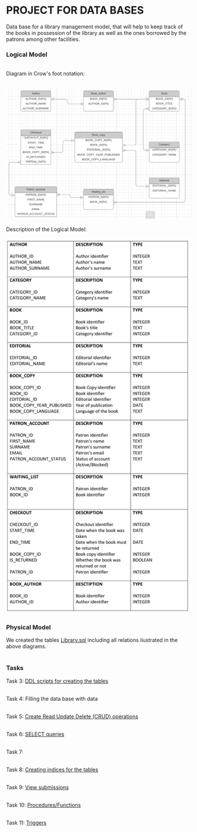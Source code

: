 # PROJECT FOR DATA BASES


Data base for a library management model, that will help to keep track of the books in possession of the library as well as the ones borrowed  by  the patrons among other facilities.
### Logical Model
<br>
Diagram in Crow's foot notation:
<br>
<br>

[![logical_model](https://github.com/0sant1ago/DATA_BASES/blob/main/Logical_model%20(1).png)](https://github.com/0sant1ago/DATA_BASES/blob/main/Logical_model%20(1).png)
<br>
<br>
Description of the Logical Model:
<br>
<br>
[![description_log_model](https://github.com/0sant1ago/DATA_BASES/blob/main/Description_Logical_Model.jpg)](https://github.com/0sant1ago/DATA_BASES/blob/main/Description_Logical_Model.jpg)
### Physical Model
We created the tables [Library.sql](https://github.com/0sant1ago/DATA_BASES/blob/main/Library_database.sql) including all relations ilustrated in the above diagrams.
<br>
<br>
### Tasks
Task 3: [DDL scripts for creating the tables](https://github.com/0sant1ago/DATA_BASES/blob/main/create_ddl.sql)
<br>
<br>

Task 4: Filling the data base with data
<br>
<br>

Task 5: [Create Read Update Delete (CRUD) operations](https://github.com/0sant1ago/DATA_BASES/blob/main/crud.sql)
<br>
<br>

Task 6: [SELECT queries](https://github.com/0sant1ago/DATA_BASES/blob/main/select_queries.sql)
<br>
<br>

Task 7: 
<br>
<br>

Task 8: [Creating indices for the tables](https://github.com/0sant1ago/DATA_BASES/blob/main/indices.sql)
<br>
<br>

Task 9: [View submissions](https://github.com/0sant1ago/DATA_BASES/blob/main/views.sql)
<br>
<br>

Task 10: [Procedures/Functions](https://github.com/0sant1ago/DATA_BASES/blob/main/func.sql) 
<br>
<br>

Task 11: [Triggers](https://github.com/0sant1ago/DATA_BASES/blob/main/trigger.sql)
<br>
<br>


